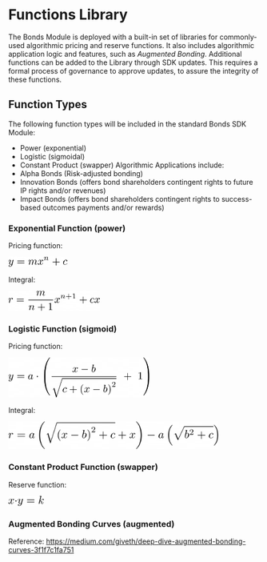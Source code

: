 # Functions Library
The Bonds Module is deployed with a built-in set of libraries for commonly-used algorithmic pricing and reserve functions. It also includes algorithmic application logic and features, such as *Augmented Bonding*. Additional functions can be added to the Library through SDK updates. This requires a formal process of governance to approve updates, to assure the integrity of these functions.

## Function Types
The following function types will be included in the standard Bonds SDK Module:
* Power (exponential)
* Logistic (sigmoidal)
* Constant Product (swapper)
Algorithmic Applications include:
* Alpha Bonds (Risk-adjusted bonding)
* Innovation Bonds (offers bond shareholders contingent rights to future IP rights and/or revenues)
* Impact Bonds (offers bond shareholders contingent rights to success-based outcomes payments and/or rewards)

### Exponential Function (power)

Pricing function:

<img alt="drawing" src="./img/power1.png" height="20"/>

Integral:

<img alt="drawing" src="./img/power2.png" height="40"/>

### Logistic Function (sigmoid)

Pricing function:

<img alt="drawing" src="./img/sigmoid1.png" height="80"/>

Integral:

<img alt="drawing" src="./img/sigmoid2.png" height="55"/>

### Constant Product Function (swapper)

Reserve function:

<img alt="drawing" src="./img/swapper.png" height="20"/>

### Augmented Bonding Curves (augmented)

Reference: https://medium.com/giveth/deep-dive-augmented-bonding-curves-3f1f7c1fa751
